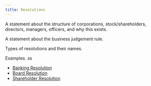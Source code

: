 ```yaml
---
title: Resolutions
---
```


A statement about the structure of corporations, stock/shareholders, directors, managers, officers, and why this exists.

A statement about the business judgement rule.

Types of resolutions and their names.

Examples.
ss

- [Banking Resolution](./banking-resolution.md)
- [Board Resolution](./board-resolution.md)
- [Shareholder Resolution](./shareholder-resolution.md)
